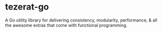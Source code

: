 # tezerat-go
A Go utility library for delivering consistency, modularity, performance, &amp; all the awesome extras that come with functional programming.

